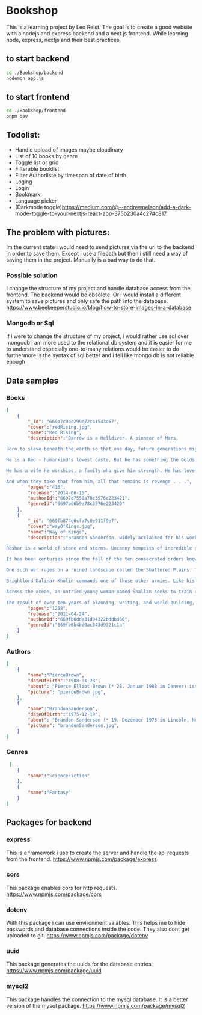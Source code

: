 # Bookshop
This is a learning project by Leo Reist.
The goal is to create a good website with a nodejs and express backend and a next.js frontend.
While learning node, express, nextjs and their best practices.

## to start backend
```bash
cd ./Bookshop/backend
nodemon app.js
```

## to start frontend
```bash
cd ./Bookshop/frontend
pnpm dev
```

## Todolist:
- Handle upload of images maybe cloudinary
- List of 10 books by genre
- Toggle list or grid
- Filterable booklist
- Filter Authorliste by timespan of date of birth
- Loging
- Login
- Bookmark
- Language picker
- (Darkmode toggle)https://medium.com/@--andrewnelson/add-a-dark-mode-toggle-to-your-nextjs-react-app-375b230a4c27#c817

## The problem with pictures:
Im the current state i would need to send pictures via the url to the backend in order to save them.
Except i use a filepath but then i still need a way of saving them in the project. 
Manually is a bad way to do that.

### Possible solution
I change the structure of my project and handle database access from the frontend.
The backend would be obsolete.
Or i would install a different system to save pictures and only safe the path into the database.
https://www.beekeeperstudio.io/blog/how-to-store-images-in-a-database

### Mongodb or Sql 
if i were to change the structure of my project, i would rather use sql over mongodb 
i am more used to the relational db system and it is easier for me to understand
especially one-to-many relations would be easier to do
furthermore is the syntax of sql better and i fell like mongo db is not reliable enough

## Data samples
### Books
```json
[
    {
        "_id": "669a7c9bc299e72c41543d67",
        "cover":"redRising.jpg",
        "name":"Red Rising",
        "description":"Darrow is a Helldiver. A pioneer of Mars.

Born to slave beneath the earth so that one day, future generations might live above it.

He is a Red - humankind's lowest caste. But he has something the Golds - the ruthless ruling class - will never understand.

He has a wife he worships, a family who give him strength. He has love.

And when they take that from him, all that remains is revenge . . .",
        "pages":"416",
        "release":"2014-06-15",
        "authorId":"6697c7559a78c3576e223421",
        "genreId":"6697bd6b9a78c3576e223420"
    },
    {
        "_id": "669fb874e6cfa7c0e911f9e7",
        "cover":"wayOfKings.jpg",
        "name":"Way of Kings",
        "description":"Brandon Sanderson, widely acclaimed for his work completing Robert Jordan's 'Wheel of Time saga', begins a grand cycle of his own, with The Way of Kings, Book One of the Stormlight Archive.

Roshar is a world of stone and storms. Uncanny tempests of incredible power sweep across the rocky terrain so frequently that they have shaped ecology and civilization alike. Animals hide in shells, trees pull in branches, and grass retracts into the soilless ground. Cities are built only where the topography offers shelter.

It has been centuries since the fall of the ten consecrated orders known as the Knights Radiant, but their Shardblades and Shardplate remain: mystical swords and suits of armor that transform ordinary men into near-invincible warriors. Men trade kingdoms for Shardblades. Wars were fought for them, and won by them.

One such war rages on a ruined landscape called the Shattered Plains. There, Kaladin, who traded his medical apprenticeship for a spear to protect his little brother, has been reduced to slavery. In a war that makes no sense, where ten armies fight separately against a single foe, he struggles to save his men and to fathom the leaders who consider them expendable.

Brightlord Dalinar Kholin commands one of those other armies. Like his brother, the late king, he is fascinated by an ancient text called The Way of Kings. Troubled by over-powering visions of ancient times and the Knights Radiant, he has begun to doubt his own sanity.

Across the ocean, an untried young woman named Shallan seeks to train under an eminent scholar and notorious heretic, Dalinar's niece, Jasnah. Though she genuinely loves learning, Shallan's motives are less than pure. As she plans a daring theft, her research for Jasnah hints at secrets of the Knights Radiant and the true cause of the war.

The result of over ten years of planning, writing, and world-building, 'The Way of Kings' is but the opening movement of the 'Stormlight Archive', a bold masterpiece in the making.",
        "pages":"1258",
        "release":"2011-04-24",
        "authorId":"669fb6dda31d94322bddbd60",
        "genreId":"669fb6b4bd0ac343d9321c1a"
    }
]
```

### Authors
```json
[
    {
        "name":"PierceBrown",
        "dateOfBirth":"1988-01-28",
        "about": "Pierce Elliot Brown (* 28. Januar 1988 in Denver) ist ein US-amerikanischer Science-Fiction-Autor. Brown wurde durch den Romanzyklus Red Rising bekannt, von dem inzwischen sechs Romane erschienen sind.",
        "picture": "pierceBrown.jpg",
    },
    {
        "name":"BrandonSanderson",
        "dateOfBirth":"1975-12-19",
        "about": "Brandon Sanderson (* 19. Dezember 1975 in Lincoln, Nebraska) ist ein US-amerikanischer Autor von Fantasy- und Science-Fiction-Literatur. Der überwiegende Teil seines Werkes lässt sich dem Subgenre der High Fantasy zuordnen. Bekannt wurde Sanderson vor allem durch seine Mistborn-Reihe (dt. Nebelgeboren). Er beendete den sehr populären und einflussreichen Zyklus Das Rad der Zeit, nachdem dessen Schöpfer Robert Jordan verstorben war.",
        "picture": "brandonSanderson.jpg",
    }
]
```

### Genres
```json
 [
    {
        "name":"ScienceFiction"
    },
    {
        "name":"Fantasy"
    }
]
```

## Packages for backend

### express
This is a framework i use to create the server and handle the api requests from the frontend.
https://www.npmjs.com/package/express

### cors
This package enables cors for http requests.
https://www.npmjs.com/package/cors

### dotenv
With this package i can use environment vaiables. This helps me to hide passwords and database connections inside the code. They also dont get uploaded to git.
https://www.npmjs.com/package/dotenv

### uuid
This package generates the uuids for the database entries.
https://www.npmjs.com/package/uuid

### mysql2
This package handles the connection to the mysql database. It is a better version of the mysql package.
https://www.npmjs.com/package/mysql2